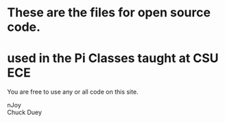# These are the files for open source code.
# used in the Pi Classes taught at CSU ECE
 You are free to use any or all code on this site.
 
 nJoy    
 Chuck Duey
